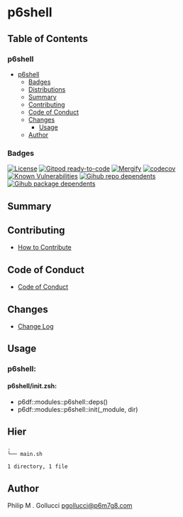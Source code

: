 # p6shell

## Table of Contents


### p6shell
- [p6shell](#p6shell)
  - [Badges](#badges)
  - [Distributions](#distributions)
  - [Summary](#summary)
  - [Contributing](#contributing)
  - [Code of Conduct](#code-of-conduct)
  - [Changes](#changes)
    - [Usage](#usage)
  - [Author](#author)

### Badges

[![License](https://img.shields.io/badge/License-Apache%202.0-yellowgreen.svg)](https://opensource.org/licenses/Apache-2.0)
[![Gitpod ready-to-code](https://img.shields.io/badge/Gitpod-ready--to--code-blue?logo=gitpod)](https://gitpod.io/#https://github.com/p6m7g8/p6shell)
[![Mergify](https://img.shields.io/endpoint.svg?url=https://gh.mergify.io/badges/p6m7g8/p6shell/&style=flat)](https://mergify.io)
[![codecov](https://codecov.io/gh/p6m7g8/p6shell/branch/master/graph/badge.svg?token=14Yj1fZbew)](https://codecov.io/gh/p6m7g8/p6shell)
[![Known Vulnerabilities](https://snyk.io/test/github/p6m7g8/p6shell/badge.svg?targetFile=package.json)](https://snyk.io/test/github/p6m7g8/p6shell?targetFile=package.json)
[![Gihub repo dependents](https://badgen.net/github/dependents-repo/p6m7g8/p6shell)](https://github.com/p6m7g8/p6shell/network/dependents?dependent_type=REPOSITORY)
[![Gihub package dependents](https://badgen.net/github/dependents-pkg/p6m7g8/p6shell)](https://github.com/p6m7g8/p6shell/network/dependents?dependent_type=PACKAGE)

## Summary

## Contributing

- [How to Contribute](CONTRIBUTING.md)

## Code of Conduct

- [Code of Conduct](https://github.com/p6m7g8/.github/blob/master/CODE_OF_CONDUCT.md)

## Changes

- [Change Log](CHANGELOG.md)

## Usage

### p6shell:

#### p6shell/init.zsh:

- p6df::modules::p6shell::deps()
- p6df::modules::p6shell::init(_module, dir)



## Hier
```text
.
└── main.sh

1 directory, 1 file
```
## Author

Philip M . Gollucci <pgollucci@p6m7g8.com>
